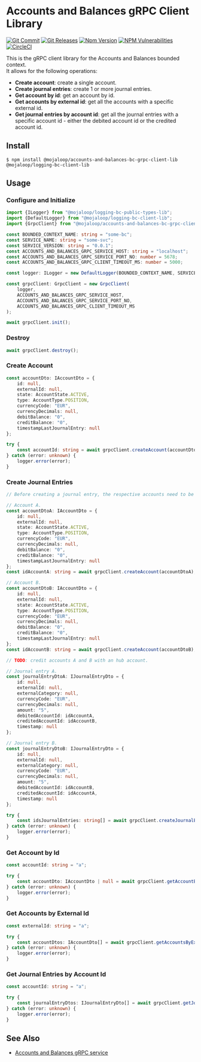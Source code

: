 # Accounts and Balances gRPC Client Library

[![Git Commit](https://img.shields.io/github/last-commit/mojaloop/accounts-and-balances-bc.svg?style=flat)](https://github.com/mojaloop/accounts-and-balances-bc/commits/main)
[![Git Releases](https://img.shields.io/github/release/mojaloop/accounts-and-balances-bc.svg?style=flat)](https://github.com/mojaloop/accounts-and-balances-bc/releases)
[![Npm Version](https://img.shields.io/npm/v/@mojaloop/accounts-and-balances-bc-grpc-client-lib.svg?style=flat)](https://www.npmjs.com/package/@mojaloop/accounts-and-balances-bc-grpc-client-lib)
[![NPM Vulnerabilities](https://img.shields.io/snyk/vulnerabilities/npm/@mojaloop/accounts-and-balances-bc-grpc-client-lib.svg?style=flat)](https://www.npmjs.com/package/@mojaloop/accounts-and-balances-bc-grpc-client-lib)
[![CircleCI](https://circleci.com/gh/mojaloop/accounts-and-balances-bc.svg?style=svg)](https://circleci.com/gh/mojaloop/accounts-and-balances-bc)

This is the gRPC client library for the Accounts and Balances bounded context.  
It allows for the following operations:
- **Create account**: create a single account.
- **Create journal entries**: create 1 or more journal entries.
- **Get account by id**: get an account by id.
- **Get accounts by external id**: get all the accounts with a specific external id.
- **Get journal entries by account id**: get all the journal entries with a specific account id - either the debited account id or the credited account id.

## Install
```shell
$ npm install @mojaloop/accounts-and-balances-bc-grpc-client-lib @mojaloop/logging-bc-client-lib
```

## Usage

### Configure and Initialize
```typescript
import {ILogger} from "@mojaloop/logging-bc-public-types-lib";
import {DefaultLogger} from "@mojaloop/logging-bc-client-lib";
import {GrpcClient} from "@mojaloop/accounts-and-balances-bc-grpc-client-lib";

const BOUNDED_CONTEXT_NAME: string = "some-bc";
const SERVICE_NAME: string = "some-svc";
const SERVICE_VERSION: string = "0.0.1";
const ACCOUNTS_AND_BALANCES_GRPC_SERVICE_HOST: string = "localhost";
const ACCOUNTS_AND_BALANCES_GRPC_SERVICE_PORT_NO: number = 5678;
const ACCOUNTS_AND_BALANCES_GRPC_CLIENT_TIMEOUT_MS: number = 5000;

const logger: ILogger = new DefaultLogger(BOUNDED_CONTEXT_NAME, SERVICE_NAME, SERVICE_VERSION);

const grpcClient: GrpcClient = new GrpcClient(
    logger,
    ACCOUNTS_AND_BALANCES_GRPC_SERVICE_HOST,
    ACCOUNTS_AND_BALANCES_GRPC_SERVICE_PORT_NO,
    ACCOUNTS_AND_BALANCES_GRPC_CLIENT_TIMEOUT_MS
);

await grpcClient.init();
```

### Destroy
```typescript
await grpcClient.destroy();
```

### Create Account
```typescript
const accountDto: IAccountDto = {
    id: null,
    externalId: null,
    state: AccountState.ACTIVE,
    type: AccountType.POSITION,
    currencyCode: "EUR",
    currencyDecimals: null,
    debitBalance: "0",
    creditBalance: "0",
    timestampLastJournalEntry: null
};

try {
    const accountId: string = await grpcClient.createAccount(accountDto);
} catch (error: unknown) {
    logger.error(error);
}
```

### Create Journal Entries
```typescript
// Before creating a journal entry, the respective accounts need to be created.

// Account A.
const accountDtoA: IAccountDto = {
    id: null,
    externalId: null,
    state: AccountState.ACTIVE,
    type: AccountType.POSITION,
    currencyCode: "EUR",
    currencyDecimals: null,
    debitBalance: "0",
    creditBalance: "0",
    timestampLastJournalEntry: null
};
const idAccountA: string = await grpcClient.createAccount(accountDtoA);

// Account B.
const accountDtoB: IAccountDto = {
    id: null,
    externalId: null,
    state: AccountState.ACTIVE,
    type: AccountType.POSITION,
    currencyCode: "EUR",
    currencyDecimals: null,
    debitBalance: "0",
    creditBalance: "0",
    timestampLastJournalEntry: null
};
const idAccountB: string = await grpcClient.createAccount(accountDtoB);

// TODO: credit accounts A and B with an hub account.

// Journal entry A.
const journalEntryDtoA: IJournalEntryDto = {
    id: null,
    externalId: null,
    externalCategory: null,
    currencyCode: "EUR",
    currencyDecimals: null,
    amount: "5",
    debitedAccountId: idAccountA,
    creditedAccountId: idAccountB,
    timestamp: null
};

// Journal entry B.
const journalEntryDtoB: IJournalEntryDto = {
    id: null,
    externalId: null,
    externalCategory: null,
    currencyCode: "EUR",
    currencyDecimals: null,
    amount: "5",
    debitedAccountId: idAccountB,
    creditedAccountId: idAccountA,
    timestamp: null
};

try {
    const idsJournalEntries: string[] = await grpcClient.createJournalEntries([journalEntryDtoA, journalEntryDtoB]);
} catch (error: unknown) {
    logger.error(error);
}
```

### Get Account by Id
```typescript
const accountId: string = "a";

try {
    const accountDto: IAccountDto | null = await grpcClient.getAccountById(accountId);
} catch (error: unknown) {
    logger.error(error);
}
```

### Get Accounts by External Id
```typescript
const externalId: string = "a";

try {
    const accountDtos: IAccountDto[] = await grpcClient.getAccountsByExternalId(externalId);
} catch (error: unknown) {
    logger.error(error);
}
```

### Get Journal Entries by Account Id
```typescript
const accountId: string = "a";

try {
    const journalEntryDtos: IJournalEntryDto[] = await grpcClient.getJournalEntriesByAccountId(accountId);
} catch (error: unknown) {
    logger.error(error);
}
```

## See Also
- [Accounts and Balances gRPC service](https://github.com/mojaloop/accounts-and-balances-bc/tree/main/packages/grpc-svc)
